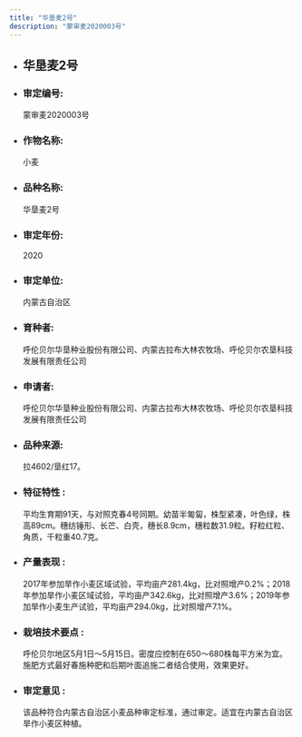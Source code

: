 ```yaml
---
title: "华垦麦2号"
description: "蒙审麦2020003号"
---
```

* ## 华垦麦2号
* ###  审定编号:  
   蒙审麦2020003号

*  ### 作物名称:  
   小麦

*   ###  品种名称: 
    华垦麦2号

*   ### 审定年份: 
    2020

*   ### 审定单位:  
    内蒙古自治区

*   ### 育种者:  
    呼伦贝尔华垦种业股份有限公司、内蒙古拉布大林农牧场、呼伦贝尔农垦科技发展有限责任公司

*   ### 申请者:  
    呼伦贝尔华垦种业股份有限公司、内蒙古拉布大林农牧场、呼伦贝尔农垦科技发展有限责任公司

*   ### 品种来源:  
    拉4602/垦红17。

*   ### 特征特性 : 
    平均生育期91天，与对照克春4号同期。幼苗半匍匐，株型紧凑，叶色绿，株高89cm。穗纺锤形、长芒、白壳，穗长8.9cm，穗粒数31.9粒。籽粒红粒、角质，千粒重40.7克。

*   ### 产量表现 : 
    2017年参加旱作小麦区域试验，平均亩产281.4kg，比对照增产0.2%；2018年参加旱作小麦区域试验，平均亩产342.6kg，比对照增产3.6%；2019年参加旱作小麦生产试验，平均亩产294.0kg，比对照增产7.1%。

*   ### 栽培技术要点 : 
    呼伦贝尔地区5月1日～5月15日。密度应控制在650～680株每平方米为宜。施肥方式最好春施种肥和后期叶面追施二者结合使用，效果更好。

*   ### 审定意见 : 
    该品种符合内蒙古自治区小麦品种审定标准，通过审定。适宜在内蒙古自治区旱作小麦区种植。

